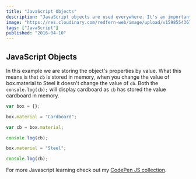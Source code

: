 ```yaml
---
title: "JavaScript Objects"
description: "JavaScript objects are used everywhere. It's an important concept to understand right from the beginning."
image: "https://res.cloudinary.com/redfern-web/image/upload/v1598554367/redfern-dev/png/JavaScriptObjects.png"
tags: ["JavaScript"]
published: "2016-04-10"
---
```


## JavaScript Objects

In this example we are storing the object's properties by value. What this means is that `cb` is stored in memory, when you change the value of box.material to Steel it doesn't change the value of `cb`. Both the `console.log(cb);` will display cardboard as `cb` has stored the value cardboard in memory.

```js
var box = {};

box.material = "Cardboard";

var cb = box.material;

console.log(cb);

box.material = "Steel";

console.log(cb);
```

For more Javascript learning check out my [CodePen JS collection](https://codepen.io/collection/paujy/).

